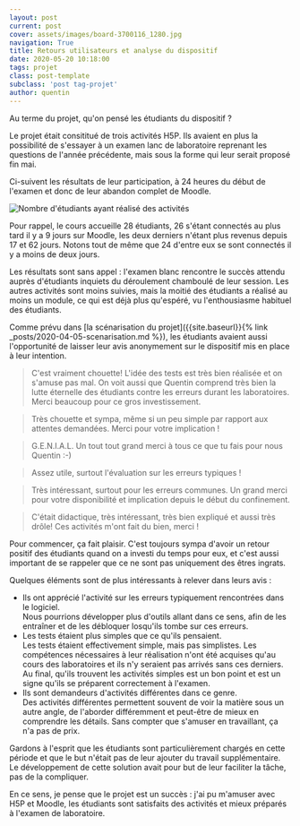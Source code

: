 ```yaml
---
layout: post
current: post
cover: assets/images/board-3700116_1280.jpg
navigation: True
title: Retours utilisateurs et analyse du dispositif
date: 2020-05-20 10:18:00
tags: projet
class: post-template
subclass: 'post tag-projet'
author: quentin
---
```


Au terme du projet, qu'on pensé les étudiants du dispositif ?

Le projet était consititué de trois activités H5P.
Ils avaient en plus la possibilité de s'essayer à un examen lanc de laboratoire reprenant les questions de l'année précédente, mais sous la forme qui leur serait proposé fin mai.

Ci-suivent les résultats de leur participation, à 24 heures du début de l'examen et donc de leur abandon complet de Moodle.


![Nombre d'étudiants ayant réalisé des activités](assets/images/H5P/realisation-activites.png)

Pour rappel, le cours accueille 28 étudiants, 26 s'étant connectés au plus tard il y a 9 jours sur Moodle, les deux derniers n'étant plus revenus depuis 17 et 62 jours. Notons tout de même que 24 d'entre eux se sont connectés il y a moins de deux jours.

Les résultats sont sans appel : l'examen blanc rencontre le succès attendu auprès d'étudiants inquiets du déroulement chamboulé de leur session.
Les autres activités sont moins suivies, mais la moitié des étudiants a réalisé au moins un module, ce qui est déjà plus qu'espéré, vu l'enthousiasme habituel des étudiants.

Comme prévu dans [la scénarisation du projet]({{site.baseurl}}{% link _posts/2020-04-05-scenarisation.md %}), les étudiants avaient aussi l'opportunité de laisser leur avis anonymement sur le dispositif mis en place à leur intention.


> C'est vraiment chouette! L'idée des tests est très bien réalisée et on s'amuse pas mal. On voit aussi que Quentin comprend très bien la lutte éternelle des étudiants contre les erreurs durant les laboratoires. Merci beaucoup pour ce gros investissement.  


> Très chouette et sympa, même si un peu simple par rapport aux attentes demandées. 
Merci pour votre implication !  

> G.E.N.I.A.L.
Un tout tout grand merci à tous ce que tu fais pour nous Quentin :-)  

> Assez utile, surtout l'évaluation sur les erreurs typiques !  

> Très intéressant, surtout pour les erreurs communes.
Un grand merci pour votre disponibilité et implication depuis le début du confinement.  

>C'était didactique, très intéressant, très bien expliqué et aussi très drôle! Ces activités m'ont fait du bien, merci !  

Pour commencer, ça fait plaisir.
C'est toujours sympa d'avoir un retour positif des étudiants quand on a investi du temps pour eux, et c'est aussi important de se rappeler que ce ne sont pas uniquement des êtres ingrats.

Quelques éléments sont de plus intéressants à relever dans leurs avis :
- Ils ont apprécié l'activité sur les erreurs typiquement rencontrées dans le logiciel.  
Nous pourrions développer plus d'outils allant dans ce sens, afin de les entraîner et de les débloquer losqu'ils tombe sur ces erreurs.
- Les tests étaient plus simples que ce qu'ils pensaient.  
Les tests étaient effectivement simple, mais pas simplistes. Les compétences nécessaires à leur réalisation n'ont été acquises qu'au cours des laboratoires et ils n'y seraient pas arrivés sans ces derniers.
Au final, qu'ils trouvent les activités simples est un bon point et est un signe qu'ils se préparent correctement à l'examen.
- Ils sont demandeurs d'activités différentes dans ce genre.  
Des activités différentes permettent souvent de voir la matière sous un autre angle, de l'aborder différemment et peut-être de mieux en comprendre les détails.
Sans compter que s'amuser en travaillant, ça n'a pas de prix.

Gardons à l'esprit que les étudiants sont particulièrement chargés en cette période et que le but n'était pas de leur ajouter du travail supplémentaire. Le développement de cette solution avait pour but de leur faciliter la tâche, pas de la compliquer.

En ce sens, je pense que le projet est un succès : j'ai pu m'amuser avec H5P et Moodle, les étudiants sont satisfaits des activités et mieux préparés à l'examen de laboratoire.
